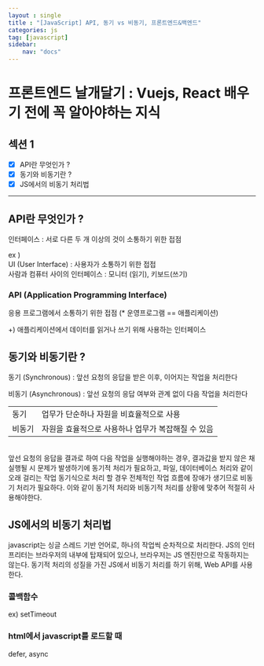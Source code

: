 ```yaml
---
layout : single
title : "[JavaScript] API, 동기 vs 비동기, 프론트엔드&백엔드"
categories: js
tag: [javascript]
sidebar:
    nav: "docs"
---
```


# 프론트엔드 날개달기 : Vuejs, React 배우기 전에 꼭 알아야하는 지식 

## 섹션 1

- [x] API란 무엇인가 ?
- [x] 동기와 비동기란 ?
- [x] JS에서의 비동기 처리법

---

## API란 무엇인가 ?

인터페이스 : 서로 다른 두 개 이상의 것이 소통하기 위한 접점

ex ) <br>
UI (User Interface) : 사용자가 소통하기 위한 접접<br>
사람과 컴퓨터 사이의 인터페이스 : 모니터 (읽기), 키보드(쓰기)



### API (Application Programming Interface)

응용 프로그램에서 소통하기 위한 접점 (* 운영프로그램 == 애플리케이션)

+) 애플리케이션에서 데이터를 읽거나 쓰기 위해 사용하는 인터페이스

## 동기와 비동기란 ?

동기 (Synchronous) : 앞선 요청의 응답을 받은 이후, 이어지는 작업을 처리한다

비동기 (Asynchronous) : 앞선 요청의 응답 여부와 관계 없이 다음 작업을 처리한다

|||
|:---|:---|
|동기|업무가 단순하나 자원을 비효율적으로 사용|
|비동기|자원을 효율적으로 사용하나 업무가 복잡해질 수 있음|

<br>
앞선 요청의 응답을 결과로 하여 다음 작업을 실행해야하는 경우, 결과값을 받지 않은 채 실행될 시 문제가 발생하기에 동기적 처리가 필요하고, 파일, 데이터베이스 처리와 같이 오래 걸리는 작업 동기식으로 처리 할 경우 전체적인 작업 흐름에 장애가 생기므로 비동기 처리가 필요하다. 이와 같이 동기적 처리와 비동기적 처리를 상황에 맞추어 적절히 사용해야한다.

## JS에서의 비동기 처리법

javascript는 싱글 스레드 기반 언어로, 하나의 작업씩 순차적으로 처리한다. JS의 인터프리터는 브라우저의 내부에 탑재되어 있으나, 브라우저는 JS 엔진만으로 작동하지는 않는다. 동기적 처리의 성질을 가진 JS에서 비동기 처리를 하기 위해, Web API를 사용한다.

### 콜백함수

ex) setTimeout

### html에서 javascript를 로드할 때

defer, async